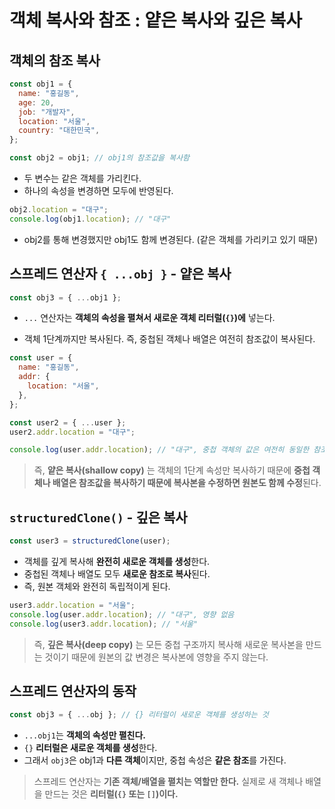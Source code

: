 # 객체 복사와 참조 : 얕은 복사와 깊은 복사

## 객체의 참조 복사

```javascript
const obj1 = {
  name: "홍길동",
  age: 20,
  job: "개발자",
  location: "서울",
  country: "대한민국",
};

const obj2 = obj1; // obj1의 참조값을 복사함
```

- 두 변수는 같은 객체를 가리킨다.
- 하나의 속성을 변경하면 모두에 반영된다.

```javascript
obj2.location = "대구";
console.log(obj1.location); // "대구"
```

- obj2를 통해 변경했지만 obj1도 함께 변경된다. (같은 객체를 가리키고 있기 때문)

## 스프레드 연산자 `{ ...obj }` - 얕은 복사

```javascript
const obj3 = { ...obj1 };
```

- `...` 연산자는 **객체의 속성을 펼쳐서 새로운 객체 리터럴(`{}`)에** 넣는다.

* 객체 1단계까지만 복사된다. 즉, 중첩된 객체나 배열은 여전히 참조값이 복사된다.

```javascript
const user = {
  name: "홍길동",
  addr: {
    location: "서울",
  },
};

const user2 = { ...user };
user2.addr.location = "대구";

console.log(user.addr.location); // "대구", 중첩 객체의 값은 여전히 동일한 참조값을 가지기 때문에 함께 변경됨
```

> 즉, **얕은 복사(shallow copy)** 는 객체의 1단계 속성만 복사하기 때문에 **중첩 객체나 배열은 참조값을 복사하기 때문에 복사본을 수정하면 원본도 함께 수정**된다.

## `structuredClone()` - 깊은 복사

```javascript
const user3 = structuredClone(user);
```

- 객체를 깊게 복사해 **완전히 새로운 객체를 생성**한다.
- 중첩된 객체나 배열도 모두 **새로운 참조로 복사**된다.
- 즉, 원본 객체와 완전히 독립적이게 된다.

```javascript
user3.addr.location = "서울";
console.log(user.addr.location); // "대구", 영향 없음
console.log(user3.addr.location); // "서울"
```

> 즉, **깊은 복사(deep copy)** 는 모든 중첩 구조까지 복사해 새로운 복사본을 만드는 것이기 때문에 원본의 값 변경은 복사본에 영향을 주지 않는다.

## 스프레드 연산자의 동작

```javascript
const obj3 = { ...obj }; // {} 리터럴이 새로운 객체를 생성하는 것
```

- `...obj1`는 **객체의 속성만 펼친다.**
- `{}` **리터럴은 새로운 객체를 생성**한다.
- 그래서 `obj3`은 obj1과 **다른 객체**이지만, 중첩 속성은 **같은 참조**를 가진다.

> 스프레드 연산자는 **기존 객체/배열을 펼치는 역할만 한다.**
> 실제로 새 객체나 배열을 만드는 것은 **리터럴(`{}` 또는 `[]`)이다.**
